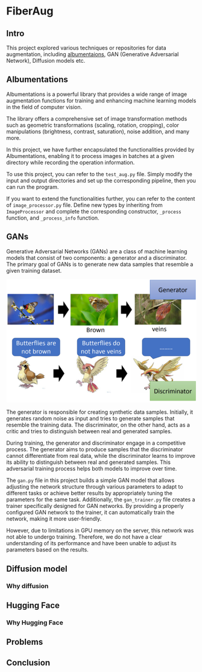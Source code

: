 # FiberAug
## Intro
This project explored various techniques or repositories for data augmentation, including [albumentaions](https://github.com/albumentations-team/albumentations), GAN (Generative Adversarial Network), Diffusion models etc.

## Albumentations
Albumentations is a powerful library that provides a wide range of image augmentation functions for training and enhancing machine learning models in the field of computer vision.

The library offers a comprehensive set of image transformation methods such as geometric transformations (scaling, rotation, cropping), color manipulations (brightness, contrast, saturation), noise addition, and many more.

In this project, we have further encapsulated the functionalities provided by Albumentations, enabling it to process images in batches at a given directory while recording the operation information.

To use this project, you can refer to the `test_aug.py` file. Simply modify the input and output directories and set up the corresponding pipeline, then you can run the program.

If you want to extend the functionalities further, you can refer to the content of `image_processor.py` file. Define new types by inheriting from `ImageProcessor` and complete the corresponding constructor, `_process` function, and `_process_info` function.

## GANs
Generative Adversarial Networks (GANs) are a class of machine learning models that consist of two components: a generator and a discriminator. The primary goal of GANs is to generate new data samples that resemble a given training dataset.

![GANs](https://github.com/HoarfrostRaven/FibreAug/blob/main/images/basic_gan.PNG?raw=true)

The generator is responsible for creating synthetic data samples. Initially, it generates random noise as input and tries to generate samples that resemble the training data. The discriminator, on the other hand, acts as a critic and tries to distinguish between real and generated samples.

During training, the generator and discriminator engage in a competitive process. The generator aims to produce samples that the discriminator cannot differentiate from real data, while the discriminator learns to improve its ability to distinguish between real and generated samples. This adversarial training process helps both models to improve over time.

The `gan.py` file in this project builds a simple GAN model that allows adjusting the network structure through various parameters to adapt to different tasks or achieve better results by appropriately tuning the parameters for the same task. Additionally, the `gan_trainer.py` file creates a trainer specifically designed for GAN networks. By providing a properly configured GAN network to the trainer, it can automatically train the network, making it more user-friendly.

However, due to limitations in GPU memory on the server, this network was not able to undergo training. Therefore, we do not have a clear understanding of its performance and have been unable to adjust its parameters based on the results.

## Diffusion model
### Why diffusion

## Hugging Face
### Why Hugging Face

## Problems

## Conclusion